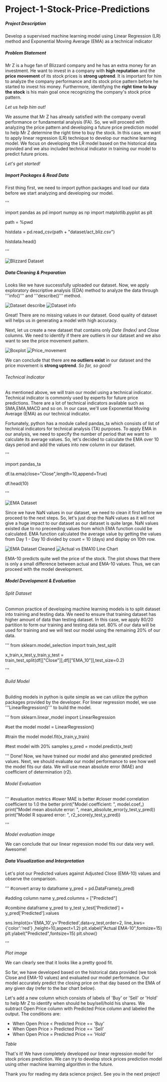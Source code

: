 # Project-1-Stock-Price-Predictions


##### Project Description

Develop a supervised machine learning model using Linear Regression (LR) method and Exponential Moving Average (EMA) as a technical indicator


##### Problem Statement

Mr Z is a huge fan of Blizzard company and he has an extra money for an investment. He want to invest in a company with **high reputation** and the **price movement** of its stock prices is **strong uptrend**. It is important for him to analyze the company performance and its stock price pattern before he started to invest his money. Furthermore, identifying the **right time to buy the stock** is his main goal once recognizing the company's stock price pattern.



*Let us help him out!*

We assume that Mr Z has already satisfied with the company overall performance or fundamental analysis (FA). So, we will proceed with analyzing the price pattern and developing a future price prediction model to help Mr Z determine the right time to buy the stock. In this case, we want to apply linear regression (LR) technique to develop our machine learning model. We focus on developing the LR model based on the historical data provided and we also included technical indicator in training our model to predict future prices.



*Let's get started!*


##### Import Packages & Read Data

First thing first, we need to import python packages and load our data before we start analyzing and developing our model.

'''

import pandas as pd
import numpy as np
import matplotlib.pyplot as plt

path = %pwd

histdata = pd.read_csv(path + "dataset/act_bliz.csv")

histdata.head()

'''

![Blizzard Dataset](https://github.com/harishusnan/Project-1-Stock-Price-Prediction/blob/main/images/Dataset.png)

##### Data Cleaning & Preparation

Looks like we have successfully uploaded our dataset. Now, we apply exploratory descriptive analysis (EDA) method to analyze the data through '''info()''' and '''describe()''' method. 

![Dataset describe](https://github.com/harishusnan/Project-1-Stock-Price-Prediction/blob/main/images/Dataset_describe.png)
![Dataset info](https://github.com/harishusnan/Project-1-Stock-Price-Prediction/blob/main/images/Dataset_info.png)

Great! There are no missing values in our dataset. Good quality of dataset will helps us in generating a model with high accuracy.

Next, let us create a new dataset that contains only *Date (Index)* and *Close* columns. We need to identify if there are outliers in our dataset and we also want to see the price movement pattern.

![Boxplot](https://github.com/harishusnan/Project-1-Stock-Price-Prediction/blob/main/images/Boxplot.png)
![Price_movement](https://github.com/harishusnan/Project-1-Stock-Price-Prediction/blob/main/images/Price_Movement.png)

We can conclude that there are **no outliers exist** in our dataset and the price movement is **strong uptrend**.
*So far, so good!*

###### Technical Indicator

As mentioned above, we will train our model using a technical indicator. Technical indicator is commonly used by experts for future price predictions. There are a lot of technical indicators available such as SMA,EMA,MACD and so on. In our case, we'll use Exponential Moving Average (EMA) as our technical indicator. 

Fortunately, python has a module called pandas_ta which consists of list of technical indicators for technical analysis (TA) purposes. To apply EMA in our analysis, we need to specify the number of period that we want to calculate its average values. So, let's decided to calculate the EMA over 10 days period and add the values into new column in our dataset.

'''

import pandas_ta

df.ta.ema(close="Close",length=10,append=True)

df.head(10)

'''

![EMA Dataset](https://github.com/harishusnan/Project-1-Stock-Price-Prediction/blob/main/images/Dataset_EMA10.png)

Since we have NaN values in our dataset, we need to clean it first before we proceed to the next steps. So, let's just drop the NaN values as it will not give a huge impact to our dataset as our dataset is quite large. NaN values existed due to no preceeding values from which EMA function could be calculated. EMA function calculated the average value by getting the values from Day 1 - Day 10 divided by count = 10 (days) and display on 10th row.

![EMA Dataset Cleaned](https://github.com/harishusnan/Project-1-Stock-Price-Prediction/blob/main/images/Dataset_EMA10_cleaned.png)
![Actual vs EMA10 Line Chart](https://github.com/harishusnan/Project-1-Stock-Price-Prediction/blob/main/images/Actual_vs_EMA10_Linechart.png)

EMA-10 predicts quite well the price of the stock. The plot shows that there is only a small difference between actual and EMA-10 values. Thus, we can proceed with the model development.



##### Model Development & Evaluation

###### Split Dataset

Common practice of developing machine learning models is to split dataset into training and testing data. We need to ensure that training dataset has higher amount of data than testing dataset. In this case, we apply 80/20 partition to form our training and testing data set. 80% of our data will be used for training and we will test our model using the remaining 20% of our data.

'''
from sklearn.model_selection import train_test_split

x_train,x_test,y_train,y_test = train_test_split(df[["Close"]],df[["EMA_10"]],test_size=0.2)

'''

###### Build Model

Building models in python is quite simple as we can utilize the python packages provided by the developer. For linear regression model, we use '''LinearRegression()''' to build the model.

'''
from sklearn.linear_model import LinearRegression

#set the model
model = LinearRegression()

#train the model
model.fit(x_train,y_train)

#test model with 20% samples
y_pred = model.predict(x_test)

'''
Done! Now, we have trained our model and also generated predicted values. Next, we should evaluate our model performance to see how well the model fits our data. We will use mean absolute error (MAE) and coefficient of determination (r2).


###### Model Evaluation

'''
#evaluation metrics
#lower MAE is better
#closer model correlation coefficient to 1.0 the better
print("Model coefficient: ", model.coef_)
print("Model mean absolute error: ", mean_absolute_error(y_test,y_pred))
print("Model R squared error: ", r2_score(y_test,y_pred))

'''

*Model evaluation image*

We can conclude that our linear regression model fits our data very well. Awesome!




##### Data Visualization and Interpretation

Let's plot our Predicted values against Adjusted Close (EMA-10) values and observe the comparison.

'''
#convert array to dataframe
y_pred = pd.DataFrame(y_pred)

#adding column name
y_pred.columns = ["Predicted"]

#combine dataframe y_pred to y_test
y_test['Predicted'] = y_pred['Predicted'].values

sns.lmplot(x='EMA_10',y='Predicted',data=y_test,order=2, line_kws={'color':'red'} ,height=10,aspect=1.2)
plt.xlabel("Actual EMA-10",fontsize=15)
plt.ylabel("Predicted",fontsize=15)
plt.show()

'''

*Plot image*

We can clearly see that it looks like a pretty good fit. 

So far, we have developed based on the historical data provided (we took Close and EMA-10 values) and evaluated our model performance. Our model accurately predict the closing price on that day based on the EMA of any given day (refer to the bar chart below).

Let's add a new column which consists of labels of 'Buy' or 'Sell' or 'Hold' to help Mr Z to identify when should he buy/sell/hold his shares. We subtract Open Price column with Predicted Price column and labeled the output. The conditions are:

- When Open Price < Predicted Price == 'Buy'
- When Open Price > Predicted Price == 'Sell'
- When Open Price = Predicted Price == 'Hold'

*Table*

That's it! We have completely developed our linear regression model for stock prices prediction. We can try to develop stock prices prediction model using other machine learning algorithm in the future.

Thank you for reading my data science project. See you in the next project!




